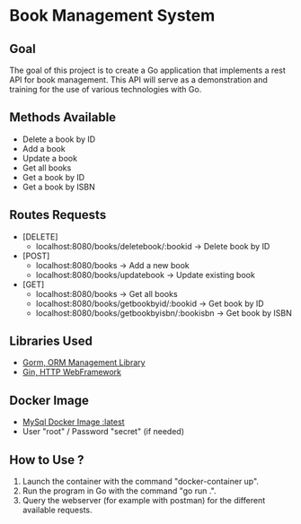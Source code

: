 # Book Management System
## Goal
The goal of this project is to create a Go application that implements a rest 
API for book management. This API will serve as a demonstration and training 
for the use of various technologies with Go. 

## Methods Available
- Delete a book by ID
- Add a book
- Update a book
- Get all books 
- Get a book by ID
- Get a book by ISBN

## Routes Requests
- [DELETE]
  - localhost:8080/books/deletebook/:bookid &rarr; Delete book by ID
- [POST]
  - localhost:8080/books &rarr; Add a new book
  - localhost:8080/books/updatebook &rarr; Update existing book
- [GET] 
	- localhost:8080/books &rarr; Get all books
	- localhost:8080/books/getbookbyid/:bookid &rarr; Get book by ID
	- localhost:8080/books/getbookbyisbn/:bookisbn &rarr; Get book by ISBN

## Libraries Used
- [Gorm, ORM Management Library](https://gorm.io/index.html)
- [Gin, HTTP WebFramework](https://github.com/gin-gonic/gin)

## Docker Image
- [MySql Docker Image :latest](https://hub.docker.com/_/mysql)
- User "root" / Password "secret" (if needed)

## How to Use ?
1. Launch the container with the command "docker-container up". 
2. Run the program in Go with the command "go run .".
3. Query the webserver (for example with postman) for the different available requests.
